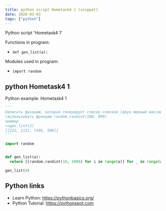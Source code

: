```yaml
---
title: python script Hometask4 1 (snippet)
date: 2020-03-03
tags: ["python"]
---
```

Python script 'Hometask4 1'

Functions in program: 
* `def gen_list(a):`

Modules used in program: 
* `import random`

## python Hometask4 1

Python example: Hometask4 1

```python
'''
Написать функцию, которая генерирует список списков (двух мерный массив) размерности NxN заполненный случайными числами от 100 до 999
(использовать функцию random.randint(100, 999)
пример
>>gen_list(2)
[[222, 113], [456, 500]]
'''

import random


def gen_list(a):
  return [[random.randint(10, 1000) for i in range(a)] for _ in range(a)]

gen_list(4)


```

## Python links

- Learn Python: https://pythonbasics.org/
- Python Tutorial: https://pythonspot.com
